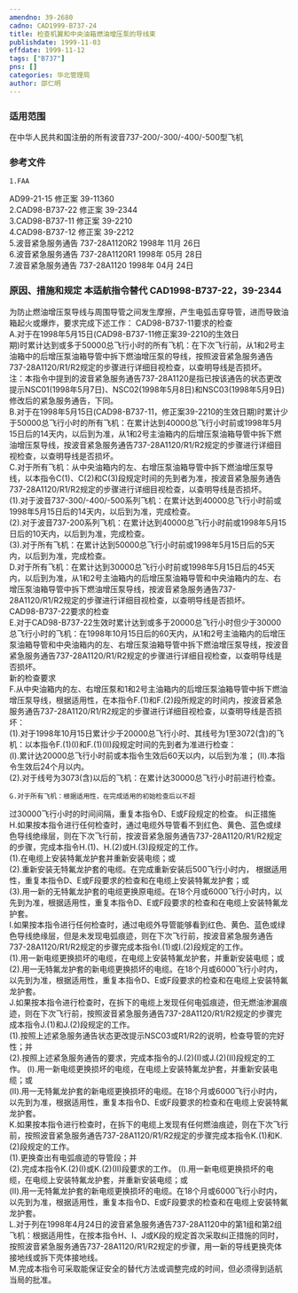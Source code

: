 ```yaml
---
amendno: 39-2680  
cadno: CAD1999-B737-24  
title: 检查机翼和中央油箱燃油增压泵的导线束  
publishdate: 1999-11-03  
effdate: 1999-11-12  
tags: ["B737"]  
pns: []  
categories: 华北管理局  
author: 邵仁明  
---
```

  
### 适用范围  
在中华人民共和国注册的所有波音737-200/-300/-400/-500型飞机  
  
<!--more-->  
### 参考文件  
    1.FAA  
AD99-21-15 修正案 39-11360  
    2.CAD98-B737-22 修正案 39-2344  
    3.CAD98-B737-11 修正案 39-2210  
    4.CAD98-B737-12 修正案 39-2212  
    5.波音紧急服务通告 737-28A1120R2  1998年 11月 26日  
    6.波音紧急服务通告 737-28A1120R1  1998年 05月 28日  
    7.波音紧急服务通告 737-28A1120  1998年 04月 24日  
  
### 原因、措施和规定 本适航指令替代 CAD1998-B737-22，39-2344  
为防止燃油增压泵导线与周围导管之间发生摩擦，产生电弧击穿导管，进而导致油箱起火或爆炸，要求完成下述工作：     CAD98-B737-11要求的检查  
A.对于在1998年5月15日(CAD98-B737-11修正案39-2210的生效日  
期)时累计达到或多于50000总飞行小时的所有飞机：在下次飞行前，从1和2号主油箱中的后增压泵油箱导管中拆下燃油增压泵的导线，按照波音紧急服务通告737-28A1120/R1/R2规定的步骤进行详细目视检查，以查明导线是否损坏。  
    注：本指令中提到的波音紧急服务通告737-28A1120是指已按该通告的状态更改提示NSC01(1998年5月7日)、NSC02(1998年5月8日)和NSC03(1998年5月9日)修改后的紧急服务通告，下同。  
B.对于在1998年5月15日(CAD98-B737-11，修正案39-2210的生效日期)时累计少于50000总飞行小时的所有飞机：在累计达到40000总飞行小时前或1998年5月15日后的14天内，以后到为准，从1和2号主油箱内的后增压泵油箱导管中拆下燃油增压泵导线，按波音紧急服务通告737-28A1120/R1/R2规定的步骤进行详细目视检查，以查明导线是否损坏。  
    C.对于所有飞机：从中央油箱内的左、右增压泵油箱导管中拆下燃油增压泵导线，以本指令C(1)、C(2)和C(3)段规定时间的先到者为准，按波音紧急服务通告737-28A1120/R1/R2规定的步骤进行详细目视检查，以查明导线是否损坏。  
     (1).对于波音737-300/-400/-500系列飞机：在累计达到40000总飞行小时前或1998年5月15日后的14天内，以后到为准，完成检查。  
     (2).对于波音737-200系列飞机：在累计达到40000总飞行小时前或1998年5月15日后的10天内，以后到为准，完成检查。  
     (3).对于所有飞机：在累计达到50000总飞行小时前或1998年5月15日后的5天内，以后到为准，完成检查。  
    D.对于所有飞机：在累计达到30000总飞行小时前或1998年5月15日后的45天内，以后到为准，从1和2号主油箱内的后增压泵油箱导管和中央油箱内的左、右增压泵油箱导管中拆下燃油增压泵导线，按波音紧急服务通告737-28A1120/R1/R2规定的步骤进行详细目视检查，以查明导线是否损坏。  
    CAD98-B737-22要求的检查  
    E.对于CAD98-B737-22生效时累计达到或多于20000总飞行小时但少于30000总飞行小时的飞机：在1998年10月15日后的60天内，从1和2号主油箱内的后增压泵油箱导管和中央油箱内的左、右增压泵油箱导管中拆下燃油增压泵导线，按波音紧急服务通告737-28A1120/R1/R2规定的步骤进行详细目视检查，以查明导线是否损坏。  
    新的检查要求  
    F.从中央油箱内的左、右增压泵和1和2号主油箱内的后增压泵油箱导管中拆下燃油增压泵导线，根据适用性，在本指令F.(1)和F.(2)段所规定的时间内，按波音紧急服务通告737-28A1120/R1/R2规定的步骤进行详细目视检查，以查明导线是否损坏：  
 (1).对于1998年10月15日累计少于20000总飞行小时、其线号为1至3072(含)的飞机：以本指令F.(1)(I)和F.(1)(II)段规定时间的先到者为准进行检查：  
      (I).累计达20000总飞行小时前或本指令生效后60天以内，以后到为准；   (II).本指令生效后24个月以内。  
     (2).对于线号为3073(含)以后的飞机：在累计达30000总飞行小时前进行检查。  
  
    G.对于所有飞机：根据适用性，在完成适用的初始检查后以不超  
过30000飞行小时的时间间隔，重复本指令D、E或F段规定的检查。     纠正措施  
    H.如果按本指令进行任何检查时，通过电缆外导管看不到红色、黄色、蓝色或绿色导线绝缘层，则在下次飞行前，按波音紧急服务通告737-28A1120/R1/R2规定的步骤，完成本指令H.(1)、H.(2)或H.(3)段规定的工作。  
     (1).在电缆上安装特氟龙护套并重新安装电缆；或  
     (2).重新安装无特氟龙护套的电缆。在完成重新安装后500飞行小时内， 根据适用性，重复本指令D、E或F段要求的检查和在电缆上安装特氟龙护套；或  
     (3).用一新的无特氟龙护套的电缆更换原电缆。在18个月或6000飞行小时内，以先到为准，根据适用性，重复本指令D、E或F段要求的检查和在电缆上安装特氟龙护套。  
    I.如果按本指令进行任何检查时，通过电缆外导管能够看到红色、黄色、蓝色或绿色导线绝缘层，但是未发现电弧痕迹，则在下次飞行前，按波音紧急服务通告737-28A1120/R1/R2规定的步骤完成本指令I.(1)或I.(2)段规定的工作。  
     (1).用一新电缆更换损坏的电缆，在电缆上安装特氟龙护套，并重新安装电缆；或  
     (2).用一无特氟龙护套的新电缆更换损坏的电缆。在18个月或6000飞行小时内，以先到为准，根据适用性，重复本指令D、E或F段要求的检查和在电缆上安装特氟龙护套。  
    J.如果按本指令进行检查时，在拆下的电缆上发现任何电弧痕迹，但无燃油渗漏痕迹，则在下次飞行前，按照波音紧急服务通告737-28A1120/R1/R2规定的步骤完成本指令J.(1)和J.(2)段规定的工作。  
     (1).按照上述紧急服务通告状态更改提示NSC03或R1/R2的说明，检查导管的完好性；并  
     (2).按照上述紧急服务通告的要求，完成本指令的J.(2)(I)或J.(2)(II)段规定的工作。       (I).用一新电缆更换损坏的电缆，在电缆上安装特氟龙护套，并重新安装电缆；或  
      (II).用一无特氟龙护套的新电缆更换损坏的电缆。在18个月或6000飞行小时内，以先到为准，根据适用性，重复本指令D、E或F段要求的检查和在电缆上安装特氟龙护套。  
    K.如果按本指令进行检查时，在拆下的电缆上发现有任何燃油痕迹，则在下次飞行前，按照波音紧急服务通告737-28A1120/R1/R2规定的步骤完成本指令K.(1)和K.(2)段规定的工作。  
     (1).更换查出有电弧痕迹的导管段；并  
 (2).完成本指令K.(2)(I)或K.(2)(II)段要求的工作。       (I).用一新电缆更换损坏的电缆，在电缆上安装特氟龙护套，并重新安装电缆；或  
      (II).用一无特氟龙护套的新电缆更换损坏的电缆。在18个月或6000飞行小时内，以先到为准，根据适用性，重复本指令D、E或F段要求的检查和在电缆上安装特氟龙护套。  
    L.对于列在1998年4月24日的波音紧急服务通告737-28A1120中的第1组和第2组飞机：根据适用性，在按本指令H、I、J或K段的规定首次采取纠正措施的同时，按照波音紧急服务通告737-28A1120/R1/R2规定的步骤，用一新的导线更换壳体接地线或拆下壳体接地线。  
    M.完成本指令可采取能保证安全的替代方法或调整完成的时间，但必须得到适航当局的批准。  
  
